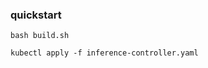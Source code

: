 ### quickstart
``` ## build image and push to dockerhub
bash build.sh
```

```
kubectl apply -f inference-controller.yaml
```